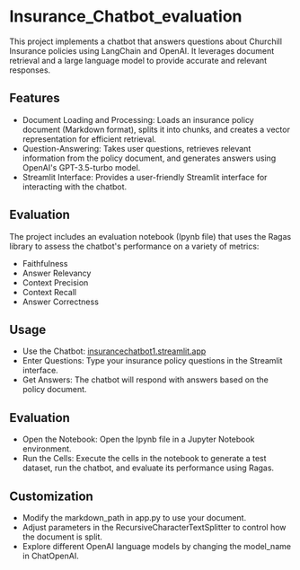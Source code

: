 # Insurance_Chatbot_evaluation

This project implements a chatbot that answers questions about Churchill Insurance policies using LangChain and OpenAI. It leverages document retrieval and a large language model to provide accurate and relevant responses.

## Features
* Document Loading and Processing: Loads an insurance policy document (Markdown format), splits it into chunks, and creates a vector representation for efficient retrieval.
* Question-Answering: Takes user questions, retrieves relevant information from the policy document, and generates answers using OpenAI's GPT-3.5-turbo model.
* Streamlit Interface: Provides a user-friendly Streamlit interface for interacting with the chatbot.

## Evaluation
The project includes an evaluation notebook (Ipynb file) that uses the Ragas library to assess the chatbot's performance on a variety of metrics:
* Faithfulness
* Answer Relevancy
* Context Precision
* Context Recall
* Answer Correctness

## Usage
* Use the Chatbot: [insurancechatbot1.streamlit.app](https://insurancechatbot1.streamlit.app/)
* Enter Questions: Type your insurance policy questions in the Streamlit interface.
* Get Answers: The chatbot will respond with answers based on the policy document.

## Evaluation
* Open the Notebook: Open the Ipynb file in a Jupyter Notebook environment.
* Run the Cells: Execute the cells in the notebook to generate a test dataset, run the chatbot, and evaluate its performance using Ragas.

## Customization
* Modify the markdown_path in app.py to use your document.
* Adjust parameters in the RecursiveCharacterTextSplitter to control how the document is split.
* Explore different OpenAI language models by changing the model_name in ChatOpenAI.
